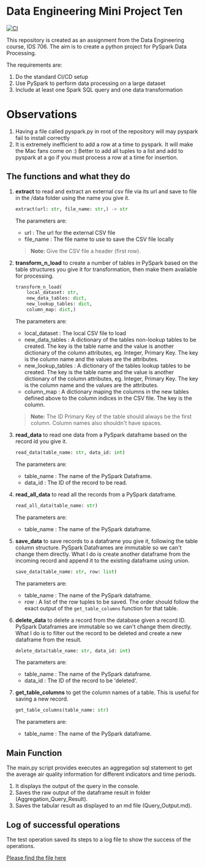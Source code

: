 # Data Engineering Mini Project Ten

[![CI](https://github.com/nogibjj/Leonard_Eshun_Mini_Project_Ten/actions/workflows/workflow.yml/badge.svg)](https://github.com/nogibjj/Leonard_Eshun_Mini_Project_Ten/actions/workflows/workflow.yml)


This repository is created as an assignment from the Data Engineering course, IDS 706. The aim is to create a python project for PySpark Data Processing.

The requirements are:
1. Do the standard CI/CD setup
1. Use PySpark to perform data processing on a large dataset
1. Include at least one Spark SQL query and one data transformation

# Observations
1. Having a file called pyspark.py in root of the repository will may pyspark fail to install correctly
1. It is extremely inefficient to add a row at a time to pyspark. It will make the Mac fans come on :) Better to add all tuples to a list and add to pyspark at a go if you must process a row at a time for insertion.

## The functions and what they do

1. **extract** to read and extract an external csv file via its url and save to file in the /data folder using the name you give it. 
	```python
	extract(url: str, file_name: str,) -> str
	```
	The parameters are:
	- url : The url for the external CSV file
	- file_name : The file name to use to save the CSV file locally

	>**Note:**
	>Give the CSV file a header (first row).


1. **transform_n_load** to create a number of tables in PySpark based on the table structures you give it for transformation, then make them available for processing. 
	```python
	transform_n_load(    
		local_dataset: str,
    	new_data_tables: dict,
    	new_lookup_tables: dict,
    	column_map: dict,)
	```
	The parameters are:
	- local_dataset : The local CSV file to load
	- new_data_tables : A dictionary of the tables non-lookup tables to be created. The key is the table name and the value is another dictionary of the column attributes, eg. Integer, Primary Key. The key is the column name and the values are the attributes.   
	- new_lookup_tables : A dictionary of the tables lookup tables to be created. The key is the table name and the value is another dictionary of the column attributes, eg. Integer, Primary Key. The key is the column name and the values are the attributes.   
	- column_map : A dictionary maping the columns in the new tables defined above to the column indices in the CSV file. The key is the column.

	>**Note:**
	>The ID Primary Key of the table should always be the first column. 
	>Column names also shouldn't have spaces.


1. **read_data** to read one data from a PySpark dataframe based on the record id you give it.
	```python
	read_data(table_name: str, data_id: int)
	```
	The parameters are:
	- table_name : The name of the PySpark Dataframe.	
	- data_id : The ID of the record to be read.	

1. **read_all_data** to read all the records from a PySpark dataframe.
	```python
	read_all_data(table_name: str)
	```
	The parameters are:
	- table_name : The name of the PySpark dataframe.	


1. **save_data** to save records to a dataframe you give it, following the table column structure. PySpark Dataframes are immutable so we can't change them directly. What I do is create another dataframe from the incoming record and append it to the existing dataframe using union.
	```python
	save_data(table_name: str, row: list)
	```
	The parameters are:
	- table_name : The name of the PySpark dataframe.
	- row : A list of the row tuples to be saved. The order should follow the exact output of the ```get_table_columns``` function for that table.

1. **delete_data** to delete a record from the database given a record ID. PySpark Dataframes are immutable so we can't change them directly. What I do is to filter out the record to be deleted and create a new dataframe from the result.
	```python
	delete_data(table_name: str, data_id: int)
	```
	The parameters are:
	- table_name : The name of the PySpark dataframe.	
	- data_id : The ID of the record to be 'deleted'.	


1. **get_table_columns** to get the column names of a table. This is useful for saving a new record.
	```python
	get_table_columns(table_name: str)
	```
	The parameters are:
	- table_name : The name of the  PySpark dataframe.


## Main Function
The main.py script provides executes an aggregation sql statement to get the average air quality information for different indicators and time periods.
1. It displays the output of the query in the console.
1. Saves the raw output of the dataframe result in folder (Aggregation_Query_Result).
1. Saves the tabular result as displayed to an md file (Query_Output.md).


## Log of successful operations
The test operation saved its steps to a log file to show the success of the operations.

[Please find the file here](Test_Log.md)